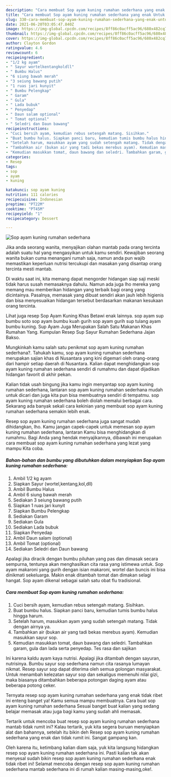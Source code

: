 ```yaml
---
description: "Cara membuat Sop ayam kuning rumahan sederhana yang enak Untuk Jualan"
title: "Cara membuat Sop ayam kuning rumahan sederhana yang enak Untuk Jualan"
slug: 330-cara-membuat-sop-ayam-kuning-rumahan-sederhana-yang-enak-untuk-jualan
date: 2021-06-20T03:05:47.840Z
image: https://img-global.cpcdn.com/recipes/8ff86c0acff5ac96/680x482cq70/sop-ayam-kuning-rumahan-sederhana-foto-resep-utama.jpg
thumbnail: https://img-global.cpcdn.com/recipes/8ff86c0acff5ac96/680x482cq70/sop-ayam-kuning-rumahan-sederhana-foto-resep-utama.jpg
cover: https://img-global.cpcdn.com/recipes/8ff86c0acff5ac96/680x482cq70/sop-ayam-kuning-rumahan-sederhana-foto-resep-utama.jpg
author: Clayton Gordon
ratingvalue: 4.6
reviewcount: 6
recipeingredient:
- "1/2 kg ayam"
- " Sayur wortelkentangkoldll"
- " Bumbu Halus"
- "6 siung bawah merah"
- "3 seiung bawang putih"
- "1 ruas jari kunyit"
- " Bumbu Pelengkap"
- " Garam"
- " Gula"
- " Lada bubuk"
- " Penyedap"
- " Daun salam optional"
- " Tomat optional"
- " Seledri dan Daun bawang"
recipeinstructions:
- "Cuci bersih ayam, kemudian rebus setengah matang. Sisihkan."
- "Buat bumbu halus. Siapkan panci baru, kemudian tumis bumbu halus hingga harum."
- "Setelah harum, masukkan ayam yang sudah setengah matang. Tidak dengan airnya ya."
- "Tambahkan air (bukan air yang tadi bekas merebus ayam). Kemudian masukkan sayur sop."
- "Kemudian masukkan tomat, daun bawang dan seledri. Tambahkan garam, gula dan lada serta penyedap. Tes rasa dan sajikan"
categories:
- Resep
tags:
- sop
- ayam
- kuning

katakunci: sop ayam kuning 
nutrition: 111 calories
recipecuisine: Indonesian
preptime: "PT22M"
cooktime: "PT45M"
recipeyield: "1"
recipecategory: Dessert

---
```



![Sop ayam kuning rumahan sederhana](https://img-global.cpcdn.com/recipes/8ff86c0acff5ac96/680x482cq70/sop-ayam-kuning-rumahan-sederhana-foto-resep-utama.jpg)

Jika anda seorang wanita, menyajikan olahan mantab pada orang tercinta adalah suatu hal yang mengasyikan untuk kamu sendiri. Kewajiban seorang  wanita bukan cuma menangani rumah saja, namun anda pun wajib memastikan keperluan nutrisi tercukupi dan masakan yang disantap orang tercinta mesti mantab.

Di waktu  saat ini, kita memang dapat mengorder hidangan siap saji meski tidak harus susah memasaknya dahulu. Namun ada juga lho mereka yang memang mau memberikan hidangan yang terbaik bagi orang yang dicintainya. Pasalnya, memasak yang dibuat sendiri akan jauh lebih higienis dan bisa menyesuaikan hidangan tersebut berdasarkan makanan kesukaan orang tercinta. 

Lihat juga resep Sop Ayam Kuning Khas Betawi enak lainnya. sop ayam sup bumbu soto sop ayam bumbu kuah gurih sop ayam gurih sup tulang ayam bumbu kuning. Sup Ayam Juga Merupakan Salah Satu Makanan Khas Rumahan Yang. Kumpulan Resep Sup Sayur Rumahan Sederhana Jajan Bakso.

Mungkinkah kamu salah satu penikmat sop ayam kuning rumahan sederhana?. Tahukah kamu, sop ayam kuning rumahan sederhana merupakan sajian khas di Nusantara yang kini digemari oleh orang-orang dari hampir setiap daerah di Nusantara. Kalian dapat menghidangkan sop ayam kuning rumahan sederhana sendiri di rumahmu dan dapat dijadikan hidangan favorit di akhir pekan.

Kalian tidak usah bingung jika kamu ingin menyantap sop ayam kuning rumahan sederhana, lantaran sop ayam kuning rumahan sederhana mudah untuk dicari dan juga kita pun bisa membuatnya sendiri di tempatmu. sop ayam kuning rumahan sederhana boleh diolah memalui berbagai cara. Sekarang ada banyak sekali cara kekinian yang membuat sop ayam kuning rumahan sederhana semakin lebih enak.

Resep sop ayam kuning rumahan sederhana juga sangat mudah dihidangkan, lho. Kamu jangan capek-capek untuk memesan sop ayam kuning rumahan sederhana, lantaran Kamu bisa menghidangkan di rumahmu. Bagi Anda yang hendak menyajikannya, dibawah ini merupakan cara membuat sop ayam kuning rumahan sederhana yang lezat yang mampu Kita coba.

<!--inarticleads1-->

##### Bahan-bahan dan bumbu yang dibutuhkan dalam menyiapkan Sop ayam kuning rumahan sederhana:

1. Ambil 1/2 kg ayam
1. Siapkan  Sayur (wortel,kentang,kol,dll)
1. Ambil  Bumbu Halus
1. Ambil 6 siung bawah merah
1. Sediakan 3 seiung bawang putih
1. Siapkan 1 ruas jari kunyit
1. Siapkan  Bumbu Pelengkap
1. Sediakan  Garam
1. Sediakan  Gula
1. Sediakan  Lada bubuk
1. Siapkan  Penyedap
1. Ambil  Daun salam (optional)
1. Ambil  Tomat (optional)
1. Sediakan  Seledri dan Daun bawang


Apalagi jika diracik dengan bumbu piluhan yang pas dan dimasak secara sempurna, tentunya akan menghasilkan cita rasa yang istimewa untuk. Sop ayam makaroni yang gurih dengan isian makaroni, wortel dan buncis ini bisa dinikmati sekeluarga. Makin enak ditambah tomat dan dimakan selagi hangat. Sop ayam dikenal sebagai salah satu obat flu tradisional. 

<!--inarticleads2-->

##### Cara membuat Sop ayam kuning rumahan sederhana:

1. Cuci bersih ayam, kemudian rebus setengah matang. Sisihkan.
1. Buat bumbu halus. Siapkan panci baru, kemudian tumis bumbu halus hingga harum.
1. Setelah harum, masukkan ayam yang sudah setengah matang. Tidak dengan airnya ya.
1. Tambahkan air (bukan air yang tadi bekas merebus ayam). Kemudian masukkan sayur sop.
1. Kemudian masukkan tomat, daun bawang dan seledri. Tambahkan garam, gula dan lada serta penyedap. Tes rasa dan sajikan


Ini karena kaldu ayam kaya nutrisi. Apalagi jika ditambah dengan sayuran, nutrisinya. Bumbu sayur sop sederhana namun cita rasanya lumayan nikmat. Resep sayur sop dapat diterima oleh semua golongan masyarakat. Untuk menambah kelezatan sayur sop dan sekaligus memenuhi nilai gizi, maka biasanya ditambahkan beberapa potongan daging ayam atau beberapa potong ceker. 

Ternyata resep sop ayam kuning rumahan sederhana yang enak tidak ribet ini enteng banget ya! Kamu semua mampu membuatnya. Cara buat sop ayam kuning rumahan sederhana Sesuai banget buat kalian yang sedang belajar memasak atau juga bagi kamu yang sudah ahli memasak.

Tertarik untuk mencoba buat resep sop ayam kuning rumahan sederhana mantab tidak rumit ini? Kalau tertarik, yuk kita segera buruan menyiapkan alat dan bahannya, setelah itu bikin deh Resep sop ayam kuning rumahan sederhana yang enak dan tidak rumit ini. Sangat gampang kan. 

Oleh karena itu, ketimbang kalian diam saja, yuk kita langsung hidangkan resep sop ayam kuning rumahan sederhana ini. Pasti kalian tak akan menyesal sudah bikin resep sop ayam kuning rumahan sederhana enak tidak ribet ini! Selamat mencoba dengan resep sop ayam kuning rumahan sederhana mantab sederhana ini di rumah kalian masing-masing,oke!.

